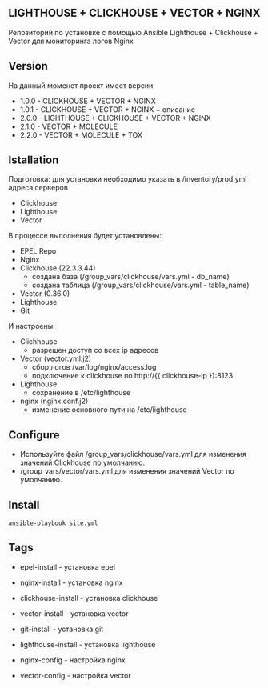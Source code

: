 ## LIGHTHOUSE + CLICKHOUSE + VECTOR + NGINX
Репозиторий по установке с помощью Ansible Lighthouse + Clickhouse + Vector для мониторинга логов Nginx

## Version
На данный моменет проект имеет версии
- 1.0.0 - CLICKHOUSE + VECTOR + NGINX
- 1.0.1 - CLICKHOUSE + VECTOR + NGINX + описание
- 2.0.0 - LIGHTHOUSE + CLICKHOUSE + VECTOR + NGINX
- 2.1.0 - VECTOR + MOLECULE
- 2.2.0 - VECTOR + MOLECULE + TOX

## Istallation
Подготовка: для установки необходимо указать в /inventory/prod.yml адреса серверов
- Clickhouse
- Lighthouse
- Vector

В процессе выполнения будет установлены:
- EPEL Repo
- Nginx
- Clickhouse (22.3.3.44)
  - создана база (/group_vars/clickhouse/vars.yml - db_name)
  - создана таблица (/group_vars/clickhouse/vars.yml - table_name)
- Vector (0.36.0)
- Lighthouse
- Git

И настроены:
- Clichhouse
  - разрешен доступ со всех ip адресов
- Vector (vector.yml.j2)
  - сбор логов /var/log/nginx/access.log
  - подключение к clickhouse по http://{{ clickhouse-ip }}:8123
- Lighthouse
  - сохранение в /etc/lighthouse
- nginx (nginx.conf.j2)
  - изменение основного пути на /etc/lighthouse
  
## Configure
- Используйте файл /group_vars/clickhouse/vars.yml для изменения значений Clickhouse по умолчанию.
- /group_vars/vector/vars.yml для изменения значений Vector по умолчанию.

## Install
```
ansible-playbook site.yml
```

## Tags
- epel-install - установка epel
- nginx-install - установка nginx
- clickhouse-install - установка clickhouse
- vector-install - установка vector
- git-install - установка git
- lighthouse-install - установка lighthouse

- nginx-config - настройка nginx
- vector-config - настройка vector
